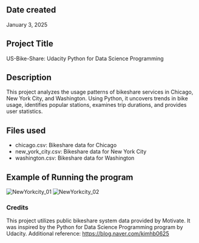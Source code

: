 ## Date created

January 3, 2025

## Project Title

US-Bike-Share: Udacity Python for Data Science Programming

## Description

This project analyzes the usage patterns of bikeshare services in Chicago, New York City, and Washington.
Using Python, it uncovers trends in bike usage, identifies popular stations, examines trip durations, and provides user statistics.

## Files used

- chicago.csv: Bikeshare data for Chicago
- new_york_city.csv: Bikeshare data for New York City
- washington.csv: Bikeshare data for Washington

## Example of Running the program

![NewYorkcity_01](https://github.com/user-attachments/assets/ee264258-8336-42e9-8cd8-bdf624585ee0)
![NewYorkcity_02](https://github.com/user-attachments/assets/01bd7ac0-127a-4cfb-9c7b-10d582b68eae)


### Credits
This project utilizes public bikeshare system data provided by Motivate.
It was inspired by the Python for Data Science Programming program by Udacity.
Additional reference: https://blog.naver.com/kimhb0625
